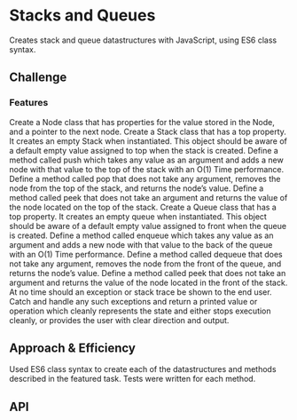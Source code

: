 # Stacks and Queues
<!-- Short summary or background information -->
Creates stack and queue datastructures with JavaScript, using ES6 class syntax.

## Challenge
<!-- Description of the challenge -->
### Features
Create a Node class that has properties for the value stored in the Node, and a pointer to the next node.
Create a Stack class that has a top property. It creates an empty Stack when instantiated.
This object should be aware of a default empty value assigned to top when the stack is created.
Define a method called push which takes any value as an argument and adds a new node with that value to the top of the stack with an O(1) Time performance.
Define a method called pop that does not take any argument, removes the node from the top of the stack, and returns the node’s value.
Define a method called peek that does not take an argument and returns the value of the node located on the top of the stack.
Create a Queue class that has a top property. It creates an empty queue when instantiated.
This object should be aware of a default empty value assigned to front when the queue is created.
Define a method called enqueue which takes any value as an argument and adds a new node with that value to the back of the queue with an O(1) Time performance.
Define a method called dequeue that does not take any argument, removes the node from the front of the queue, and returns the node’s value.
Define a method called peek that does not take an argument and returns the value of the node located in the front of the stack.
At no time should an exception or stack trace be shown to the end user. Catch and handle any such exceptions and return a printed value or operation which cleanly represents the state and either stops execution cleanly, or provides the user with clear direction and output.

## Approach & Efficiency
<!-- What approach did you take? Why? What is the Big O space/time for this approach? -->
Used ES6 class syntax to create each of the datastructures and methods described in the featured task. Tests were written for each method.

## API
<!-- Description of each method publicly available to your Stack and Queue-->
